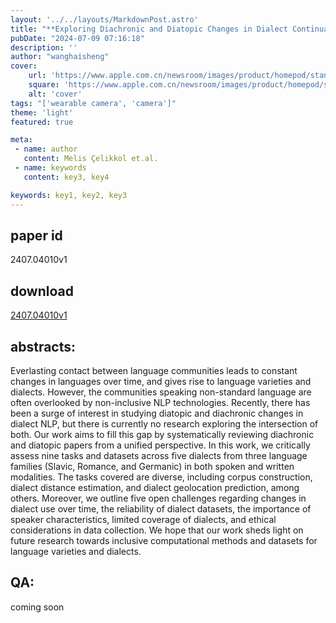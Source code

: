 ```yaml
---
layout: '../../layouts/MarkdownPost.astro'
title: "**Exploring Diachronic and Diatopic Changes in Dialect Continua Tasks Datasets and Challenges**"
pubDate: "2024-07-09 07:16:18"
description: ''
author: "wanghaisheng"
cover:
    url: 'https://www.apple.com.cn/newsroom/images/product/homepod/standard/Apple-HomePod-hero-230118_big.jpg.large_2x.jpg'
    square: 'https://www.apple.com.cn/newsroom/images/product/homepod/standard/Apple-HomePod-hero-230118_big.jpg.large_2x.jpg'
    alt: 'cover'
tags: "['wearable camera', 'camera']" 
theme: 'light'
featured: true

meta:
 - name: author
   content: Melis Çelikkol et.al.
 - name: keywords
   content: key3, key4

keywords: key1, key2, key3
---
```


## paper id
2407.04010v1
## download
[2407.04010v1](http://arxiv.org/abs/2407.04010v1)
## abstracts:
Everlasting contact between language communities leads to constant changes in languages over time, and gives rise to language varieties and dialects. However, the communities speaking non-standard language are often overlooked by non-inclusive NLP technologies. Recently, there has been a surge of interest in studying diatopic and diachronic changes in dialect NLP, but there is currently no research exploring the intersection of both. Our work aims to fill this gap by systematically reviewing diachronic and diatopic papers from a unified perspective. In this work, we critically assess nine tasks and datasets across five dialects from three language families (Slavic, Romance, and Germanic) in both spoken and written modalities. The tasks covered are diverse, including corpus construction, dialect distance estimation, and dialect geolocation prediction, among others. Moreover, we outline five open challenges regarding changes in dialect use over time, the reliability of dialect datasets, the importance of speaker characteristics, limited coverage of dialects, and ethical considerations in data collection. We hope that our work sheds light on future research towards inclusive computational methods and datasets for language varieties and dialects.
## QA:
coming soon
